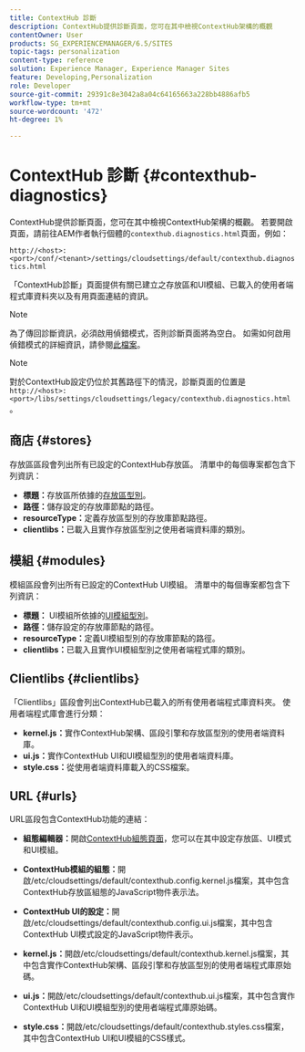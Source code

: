 ```yaml
---
title: ContextHub 診斷
description: ContextHub提供診斷頁面，您可在其中檢視ContextHub架構的概觀
contentOwner: User
products: SG_EXPERIENCEMANAGER/6.5/SITES
topic-tags: personalization
content-type: reference
solution: Experience Manager, Experience Manager Sites
feature: Developing,Personalization
role: Developer
source-git-commit: 29391c8e3042a8a04c64165663a228bb4886afb5
workflow-type: tm+mt
source-wordcount: '472'
ht-degree: 1%

---
```


# ContextHub 診斷 {#contexthub-diagnostics}

ContextHub提供診斷頁面，您可在其中檢視ContextHub架構的概觀。 若要開啟頁面，請前往AEM作者執行個體的`contexthub.diagnostics.html`頁面，例如：

`http://<host>:<port>/conf/<tenant>/settings/cloudsettings/default/contexthub.diagnostics.html`

「ContextHub診斷」頁面提供有關已建立之存放區和UI模組、已載入的使用者端程式庫資料夾以及有用頁面連結的資訊。

>[!NOTE]
>
>為了傳回診斷資訊，必須啟用偵錯模式，否則診斷頁面將為空白。 如需如何啟用偵錯模式的詳細資訊，請參閱[此檔案](ch-configuring.md#debugging-contexthub)。

>[!NOTE]
>
>對於ContextHub設定仍位於其舊路徑下的情況，診斷頁面的位置是`http://<host>:<port>/libs/settings/cloudsettings/legacy/contexthub.diagnostics.html`。

## 商店 {#stores}

存放區區段會列出所有已設定的ContextHub存放區。 清單中的每個專案都包含下列資訊：

* **標題：**&#x200B;存放區所依據的[存放區型別](/help/sites-developing/ch-samplestores.md)。
* **路徑：**&#x200B;儲存設定的存放庫節點的路徑。
* **resourceType：**&#x200B;定義存放區型別的存放庫節點路徑。
* **clientlibs：**&#x200B;已載入且實作存放區型別之使用者端資料庫的類別。

## 模組 {#modules}

模組區段會列出所有已設定的ContextHub UI模組。 清單中的每個專案都包含下列資訊：

* **標題：** UI模組所依據的[UI模組型別](/help/sites-developing/ch-samplemodules.md)。
* **路徑：**&#x200B;儲存設定的存放庫節點的路徑。
* **resourceType：**&#x200B;定義UI模組型別的存放庫節點的路徑。
* **clientlibs：**&#x200B;已載入且實作UI模組型別之使用者端程式庫的類別。

## Clientlibs {#clientlibs}

「Clientlibs」區段會列出ContextHub已載入的所有使用者端程式庫資料夾。 使用者端程式庫會進行分類：

* **kernel.js：**&#x200B;實作ContextHub架構、區段引擎和存放區型別的使用者端資料庫。
* **ui.js：**&#x200B;實作ContextHub UI和UI模組型別的使用者端資料庫。
* **style.css：**&#x200B;從使用者端資料庫載入的CSS檔案。

## URL {#urls}

URL區段包含ContextHub功能的連結：

* **組態編輯器：**&#x200B;開啟[ContextHub組態頁面](ch-configuring.md)，您可以在其中設定存放區、UI模式和UI模組。

* **ContextHub模組的組態：**&#x200B;開啟/etc/cloudsettings/default/contexthub.config.kernel.js檔案，其中包含ContextHub存放區組態的JavaScript物件表示法。
* **ContextHub UI的設定：**&#x200B;開啟/etc/cloudsettings/default/contexthub.config.ui.js檔案，其中包含ContextHub UI模式設定的JavaScript物件表示。
* **kernel.js：**&#x200B;開啟/etc/cloudsettings/default/contexthub.kernel.js檔案，其中包含實作ContextHub架構、區段引擎和存放區型別的使用者端程式庫原始碼。
* **ui.js：**&#x200B;開啟/etc/cloudsettings/default/contexthub.ui.js檔案，其中包含實作ContextHub UI和UI模組型別的使用者端程式庫原始碼。
* **style.css：**&#x200B;開啟/etc/cloudsettings/default/contexthub.styles.css檔案，其中包含ContextHub UI和UI模組的CSS樣式。
